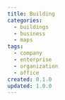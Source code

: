 ```yaml
---
title: Building
categories:
  - buildings
  - business
  - maps
tags:
  - company
  - enterprise
  - organization
  - office
created: 0.1.0
updated: 1.0.0
---
```

